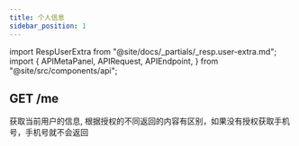 ```yaml
---
title: 个人信息
sidebar_position: 1
---
```


import RespUserExtra from "@site/docs/_partials/_resp.user-extra.md";
import {
  APIMetaPanel,
  APIRequest,
  APIEndpoint,
} from "@site/src/components/api";

## GET /me

获取当前用户的信息, 根据授权的不同返回的内容有区别，如果没有授权获取手机号，手机号就不会返回

<APIEndpoint url="/me" />

<APIMetaPanel
  scope="PROFILE:READ"
  scopeNote="If the `PHONE:READ` permission granted, you will obtain the user's mobile phone number"
/>

<APIRequest title="Get Profile" url="/me" />

<RespUserExtra />
